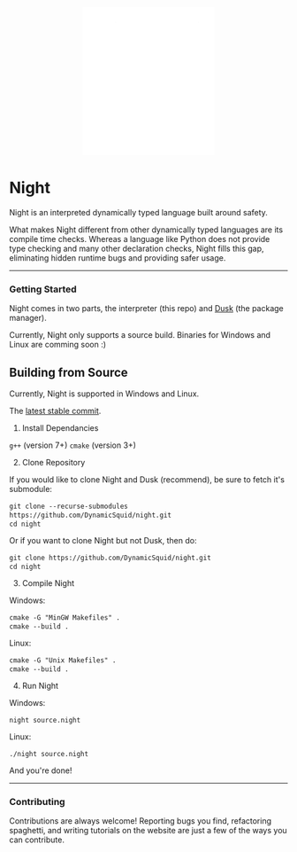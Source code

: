 <p align="center">
  <img src="https://github.com/DynamicSquid/night/blob/master/docs/media/night-logo-black.png"/>
</p>

# Night

Night is an interpreted dynamically typed language built around safety.

What makes Night different from other dynamically typed languages are its compile time checks. Whereas a language like Python does not provide type checking and many other declaration checks, Night fills this gap, eliminating hidden runtime bugs and providing safer usage.

---

### Getting Started

Night comes in two parts, the interpreter (this repo) and [Dusk](https://github.com/firefish111/dusk) (the package manager).

Currently, Night only supports a source build. Binaries for Windows and Linux are comming soon :)

## Building from Source

Currently, Night is supported in Windows and Linux.

The [latest stable commit](https://github.com/DynamicSquid/night/tree/8079fa9e05499b97d60b8777a6aeb733c23dffb3).

1. Install Dependancies

`g++` (version 7+)
`cmake` (version 3+)

2. Clone Repository

If you would like to clone Night and Dusk (recommend), be sure to fetch it's submodule:

```
git clone --recurse-submodules https://github.com/DynamicSquid/night.git
cd night
```

Or if you want to clone Night but not Dusk, then do:

```
git clone https://github.com/DynamicSquid/night.git
cd night
```

3. Compile Night

Windows:

```
cmake -G "MinGW Makefiles" .
cmake --build .
```

Linux:

```
cmake -G "Unix Makefiles" .
cmake --build .
```

4. Run Night

Windows:

```
night source.night
```

Linux:

```
./night source.night
```

And you're done!

---

### Contributing

Contributions are always welcome! Reporting bugs you find, refactoring spaghetti, and writing tutorials on the website are just a few of the ways you can contribute.
